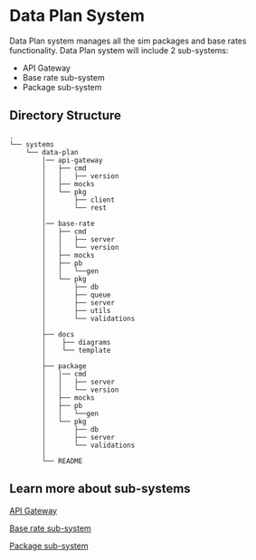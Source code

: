 # Data Plan System

Data Plan system manages all the sim packages and base rates functionality. Data Plan system will include 2 sub-systems:

- API Gateway
- Base rate sub-system
- Package sub-system

## Directory Structure

    .
    └── systems
        └── data-plan
            │── api-gateway
            │   ├── cmd
            │   │   ├── version
            │   ├── mocks
            │   └── pkg
            │       ├── client
            │       └── rest
            │
            │── base-rate
            │   ├── cmd
            │   │   ├── server
            │   │   └── version
            │   ├── mocks
            │   ├── pb
            │   │   └──gen
            │   └── pkg
            │       ├── db
            │       ├── queue
            │       ├── server
            │       ├── utils
            │       └── validations
            │
            ├── docs
            │    ├── diagrams
            │    └── template
            │
            ├── package
            │   │── cmd
            │   │   ├── server
            │   │   └── version
            │   ├── mocks
            │   ├── pb
            │   │   └──gen
            │   └── pkg
            │       ├── db
            │       ├── server
            │       └── validations
            │
            └── README

## Learn more about sub-systems

[API Gateway](https://github.com/ukama/ukama/tree/main/systems/data-plan/api-gateway)

[Base rate sub-system](https://github.com/ukama/ukama/tree/main/systems/data-plan/base-rate)

[Package sub-system](https://github.com/ukama/ukama/tree/main/systems/data-plan/packge)
